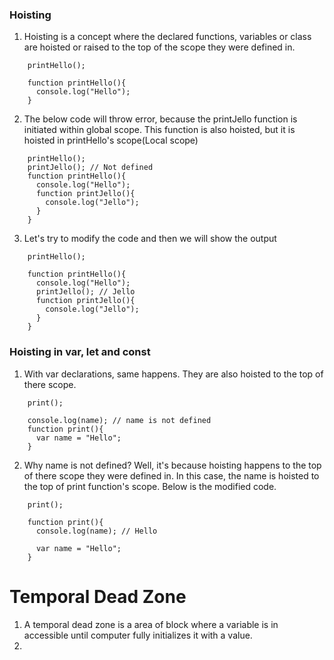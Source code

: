
### Hoisting
1. Hoisting is a concept where the declared functions, variables or class are hoisted or raised to the top of the scope they were defined in.
```
	printHello();
	
	function printHello(){
	  console.log("Hello");
	}
```
2. The below code will throw error, because the printJello function is initiated within global scope. This function is also hoisted, but it is hoisted in printHello's scope(Local scope)
```
	printHello();
	printJello(); // Not defined
	function printHello(){
	  console.log("Hello");
	  function printJello(){
	    console.log("Jello");
	  }
	}
```
3. Let's try to modify the code and then we will show the output
```
	printHello();
	
	function printHello(){
	  console.log("Hello");
	  printJello(); // Jello
	  function printJello(){
	    console.log("Jello");
	  }
	}
```

### Hoisting in var, let and const
1. With var declarations, same happens. They are also hoisted to the top of there scope.
```
	print();
	
	console.log(name); // name is not defined
	function print(){
	  var name = "Hello";
	}
```
2. Why name is not defined? Well, it's because hoisting happens to the top of there scope they were defined in. In this case, the name is hoisted to the top of print function's scope. Below is the modified code.
```
	print();
	
	function print(){
	  console.log(name); // Hello
	
	  var name = "Hello";
	}
```


# Temporal Dead Zone
1. A temporal dead zone is a area of block where a variable is in accessible until computer fully initializes it with a value.
2. 